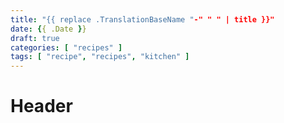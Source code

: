 ```yaml
---
title: "{{ replace .TranslationBaseName "-" " " | title }}"
date: {{ .Date }}
draft: true
categories: [ "recipes" ]
tags: [ "recipe", "recipes", "kitchen" ]
---
```


# Header
